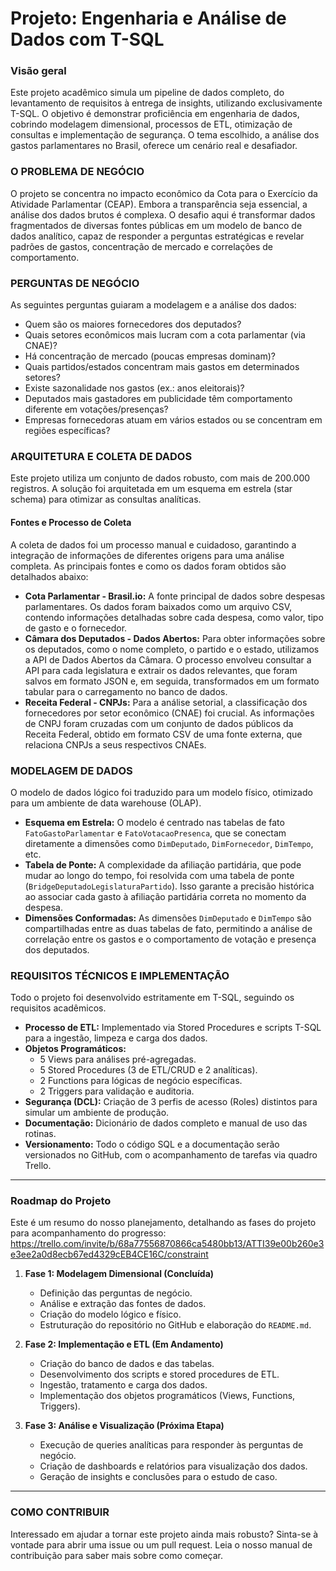 # Projeto: Engenharia e Análise de Dados com T-SQL

### Visão geral
Este projeto acadêmico simula um pipeline de dados completo, do levantamento de requisitos à entrega de insights, utilizando exclusivamente T-SQL. O objetivo é demonstrar proficiência em engenharia de dados, cobrindo modelagem dimensional, processos de ETL, otimização de consultas e implementação de segurança. O tema escolhido, a análise dos gastos parlamentares no Brasil, oferece um cenário real e desafiador.

### O PROBLEMA DE NEGÓCIO
O projeto se concentra no impacto econômico da Cota para o Exercício da Atividade Parlamentar (CEAP). Embora a transparência seja essencial, a análise dos dados brutos é complexa. O desafio aqui é transformar dados fragmentados de diversas fontes públicas em um modelo de banco de dados analítico, capaz de responder a perguntas estratégicas e revelar padrões de gastos, concentração de mercado e correlações de comportamento.

### PERGUNTAS DE NEGÓCIO
As seguintes perguntas guiaram a modelagem e a análise dos dados:
- Quem são os maiores fornecedores dos deputados?
- Quais setores econômicos mais lucram com a cota parlamentar (via CNAE)?
- Há concentração de mercado (poucas empresas dominam)?
- Quais partidos/estados concentram mais gastos em determinados setores?
- Existe sazonalidade nos gastos (ex.: anos eleitorais)?
- Deputados mais gastadores em publicidade têm comportamento diferente em votações/presenças?
- Empresas fornecedoras atuam em vários estados ou se concentram em regiões específicas?

### ARQUITETURA E COLETA DE DADOS
Este projeto utiliza um conjunto de dados robusto, com mais de 200.000 registros. A solução foi arquitetada em um esquema em estrela (star schema) para otimizar as consultas analíticas.

#### Fontes e Processo de Coleta
A coleta de dados foi um processo manual e cuidadoso, garantindo a integração de informações de diferentes origens para uma análise completa. As principais fontes e como os dados foram obtidos são detalhados abaixo:
- **Cota Parlamentar - Brasil.io:** A fonte principal de dados sobre despesas parlamentares. Os dados foram baixados como um arquivo CSV, contendo informações detalhadas sobre cada despesa, como valor, tipo de gasto e o fornecedor.
- **Câmara dos Deputados - Dados Abertos:** Para obter informações sobre os deputados, como o nome completo, o partido e o estado, utilizamos a API de Dados Abertos da Câmara. O processo envolveu consultar a API para cada legislatura e extrair os dados relevantes, que foram salvos em formato JSON e, em seguida, transformados em um formato tabular para o carregamento no banco de dados.
- **Receita Federal - CNPJs:** Para a análise setorial, a classificação dos fornecedores por setor econômico (CNAE) foi crucial. As informações de CNPJ foram cruzadas com um conjunto de dados públicos da Receita Federal, obtido em formato CSV de uma fonte externa, que relaciona CNPJs a seus respectivos CNAEs.

### MODELAGEM DE DADOS
O modelo de dados lógico foi traduzido para um modelo físico, otimizado para um ambiente de data warehouse (OLAP).
- **Esquema em Estrela:** O modelo é centrado nas tabelas de fato `FatoGastoParlamentar` e `FatoVotacaoPresenca`, que se conectam diretamente a dimensões como `DimDeputado`, `DimFornecedor`, `DimTempo`, etc.
- **Tabela de Ponte:** A complexidade da afiliação partidária, que pode mudar ao longo do tempo, foi resolvida com uma tabela de ponte (`BridgeDeputadoLegislaturaPartido`). Isso garante a precisão histórica ao associar cada gasto à afiliação partidária correta no momento da despesa.
- **Dimensões Conformadas:** As dimensões `DimDeputado` e `DimTempo` são compartilhadas entre as duas tabelas de fato, permitindo a análise de correlação entre os gastos e o comportamento de votação e presença dos deputados.

### REQUISITOS TÉCNICOS E IMPLEMENTAÇÃO
Todo o projeto foi desenvolvido estritamente em T-SQL, seguindo os requisitos acadêmicos.
- **Processo de ETL:** Implementado via Stored Procedures e scripts T-SQL para a ingestão, limpeza e carga dos dados.
- **Objetos Programáticos:**
  - 5 Views para análises pré-agregadas.
  - 5 Stored Procedures (3 de ETL/CRUD e 2 analíticas).
  - 2 Functions para lógicas de negócio específicas.
  - 2 Triggers para validação e auditoria.
- **Segurança (DCL):** Criação de 3 perfis de acesso (Roles) distintos para simular um ambiente de produção.
- **Documentação:** Dicionário de dados completo e manual de uso das rotinas.
- **Versionamento:** Todo o código SQL e a documentação serão versionados no GitHub, com o acompanhamento de tarefas via quadro Trello.

---

### Roadmap do Projeto
Este é um resumo do nosso planejamento, detalhando as fases do projeto para acompanhamento do progresso:
https://trello.com/invite/b/68a77556870866ca5480bb13/ATTI39e00b260e3e3ee2a0d8ecb67ed4329cEB4CE16C/constraint 

1.  **Fase 1: Modelagem Dimensional (Concluída)**
    - Definição das perguntas de negócio.
    - Análise e extração das fontes de dados.
    - Criação do modelo lógico e físico.
    - Estruturação do repositório no GitHub e elaboração do `README.md`.

2.  **Fase 2: Implementação e ETL (Em Andamento)**
    - Criação do banco de dados e das tabelas.
    - Desenvolvimento dos scripts e stored procedures de ETL.
    - Ingestão, tratamento e carga dos dados.
    - Implementação dos objetos programáticos (Views, Functions, Triggers).

3.  **Fase 3: Análise e Visualização (Próxima Etapa)**
    - Execução de queries analíticas para responder às perguntas de negócio.
    - Criação de dashboards e relatórios para visualização dos dados.
    - Geração de insights e conclusões para o estudo de caso.

---

### COMO CONTRIBUIR
Interessado em ajudar a tornar este projeto ainda mais robusto? Sinta-se à vontade para abrir uma issue ou um pull request. Leia o nosso manual de contribuição para saber mais sobre como começar.
